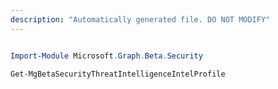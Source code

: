 ```yaml
---
description: "Automatically generated file. DO NOT MODIFY"
---
```


```powershell

Import-Module Microsoft.Graph.Beta.Security

Get-MgBetaSecurityThreatIntelligenceIntelProfile

```